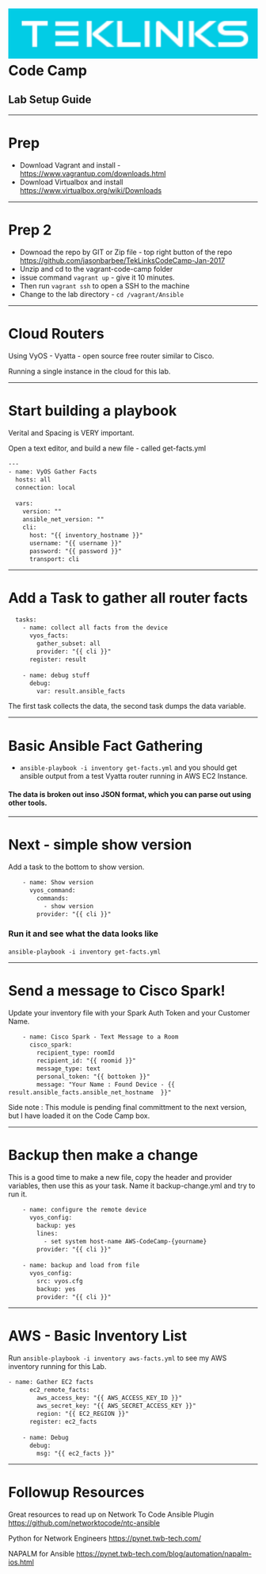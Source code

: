 ![](images/teklinks.png)
Code Camp
==

<!-- footer: TekLinks Code Camp - Jan 2017 -->

<!-- *page_number: true -->

## Lab Setup Guide
---
# Prep 
* Download Vagrant and install - https://www.vagrantup.com/downloads.html
* Download Virtualbox and install https://www.virtualbox.org/wiki/Downloads
---
# Prep 2
* Downoad the repo by GIT or Zip file - top right button of the repo
https://github.com/jasonbarbee/TekLinksCodeCamp-Jan-2017 
* Unzip and cd to the vagrant-code-camp folder
* issue command ```vagrant up``` -  give it 10 minutes. 
* Then run ```vagrant ssh``` to open a SSH to the machine
* Change to the lab directory - ```cd /vagrant/Ansible``` 

---
# Cloud Routers
Using VyOS - Vyatta - open source free router similar to Cisco.

Running a single instance in the cloud for this lab.

---
# Start building a playbook
Verital and Spacing is VERY important.

Open a text editor, and build a new file - called get-facts.yml
```
---
- name: VyOS Gather Facts
  hosts: all
  connection: local

  vars:
    version: ""
    ansible_net_version: ""
    cli:
      host: "{{ inventory_hostname }}"
      username: "{{ username }}"
      password: "{{ password }}"
      transport: cli
```
---
# Add a Task to gather all router facts
```
  tasks:
    - name: collect all facts from the device
      vyos_facts:
        gather_subset: all
        provider: "{{ cli }}"
      register: result

    - name: debug stuff
      debug:
        var: result.ansible_facts
```
The first task collects the data, the second task dumps the data variable.

---
# Basic Ansible Fact Gathering

* ```ansible-playbook -i inventory get-facts.yml``` and you should get ansible output from a test Vyatta router running in AWS EC2 Instance.

#### The data is broken out inso JSON format, which you can parse out using other tools.

---
# Next - simple show version
Add a task to the bottom to show version. 

```
    - name: Show version
      vyos_command:
        commands:
          - show version
        provider: "{{ cli }}"
 ```
 ### Run it and see what the data looks like
 ```ansible-playbook -i inventory get-facts.yml```

--- 
# Send a message to Cisco Spark!
Update your inventory file with your Spark Auth Token and your Customer Name.
```
    - name: Cisco Spark - Text Message to a Room
      cisco_spark:
        recipient_type: roomId
        recipient_id: "{{ roomid }}"
        message_type: text
        personal_token: "{{ bottoken }}"
        message: "Your Name : Found Device - {{ result.ansible_facts.ansible_net_hostname  }}"
```
Side note : This module is pending final committment to the next version, but I have loaded it on the Code Camp box.

---
# Backup then make a change
This is a good time to make a new file, copy the header and provider variables, then use this as your task.
Name it backup-change.yml and try to run it.

```
    - name: configure the remote device
      vyos_config:
        backup: yes
        lines:
          - set system host-name AWS-CodeCamp-{yourname}
        provider: "{{ cli }}"

    - name: backup and load from file
      vyos_config:
        src: vyos.cfg
        backup: yes
        provider: "{{ cli }}"
```
---
# AWS - Basic Inventory List

Run ```ansible-playbook -i inventory aws-facts.yml``` to see my AWS inventory running for this Lab.

```
- name: Gather EC2 facts
      ec2_remote_facts:
        aws_access_key: "{{ AWS_ACCESS_KEY_ID }}"
        aws_secret_key: "{{ AWS_SECRET_ACCESS_KEY }}"
        region: "{{ EC2_REGION }}"
      register: ec2_facts

    - name: Debug
      debug:
        msg: "{{ ec2_facts }}"
```

---
# Followup Resources
Great resources to read up on
Network To Code Ansible Plugin
https://github.com/networktocode/ntc-ansible

Python for Network Engineers
https://pynet.twb-tech.com/

NAPALM for Ansible
https://pynet.twb-tech.com/blog/automation/napalm-ios.html



